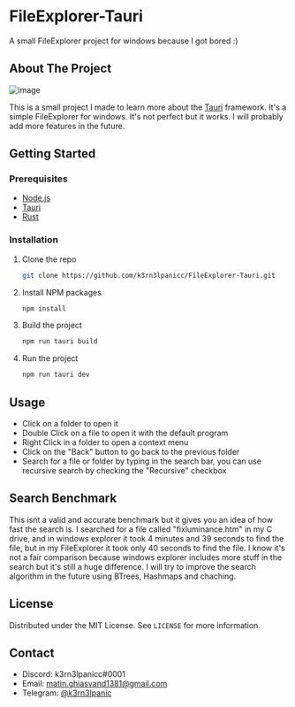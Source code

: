 # FileExplorer-Tauri
A small FileExplorer project for windows because I got bored :)

## About The Project
![image](https://github.com/k3rn3lpanicc/FileExplorer-Tauri/assets/20683538/907bea75-a091-42de-97e7-1f7e6c33132a)

This is a small project I made to learn more about the [Tauri](https://tauri.studio/en/) framework. It's a simple FileExplorer for windows. It's not perfect but it works. I will probably add more features in the future.

## Getting Started
### Prerequisites
* [Node.js](https://nodejs.org/en/)
* [Tauri](https://tauri.app/v1/guides/)
* [Rust](https://www.rust-lang.org/tools/install)

### Installation
1. Clone the repo
   ```sh
   git clone https://github.com/k3rn3lpanicc/FileExplorer-Tauri.git
    ```
2. Install NPM packages
    ```sh
    npm install
    ```
3. Build the project
    ```sh
    npm run tauri build
    ```
4. Run the project
    ```sh
    npm run tauri dev
    ```
## Usage
* Click on a folder to open it
* Double Click on a file to open it with the default program
* Right Click in a folder to open a context menu
* Click on the "Back" button to go back to the previous folder
* Search for a file or folder by typing in the search bar, you can use recursive search by checking the "Recursive" checkbox

## Search Benchmark
This isnt a valid and accurate benchmark but it gives you an idea of how fast the search is. I searched for a file called "fixluminance.htm" in my C drive, and in windows explorer it took 4 minutes and 39 seconds to find the file, but in my FileExplorer it took only 40 seconds to find the file. I know it's not a fair comparison because windows explorer includes more stuff in the search but it's still a huge difference. I will try to improve the search algorithm in the future using BTrees, Hashmaps and chaching.



## License
Distributed under the MIT License. See `LICENSE` for more information.

## Contact
* Discord: k3rn3lpanicc#0001
* Email: matin.ghiasvand1381@gmail.com
* Telegram: [@k3rn3lpanic](https://t.me/k3rn3lpanic)

